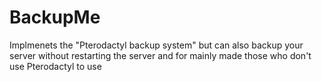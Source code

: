 # BackupMe
Implmenets the "Pterodactyl backup system" but can also backup your server without restarting the server and for mainly made those who don't use Pterodactyl to use
